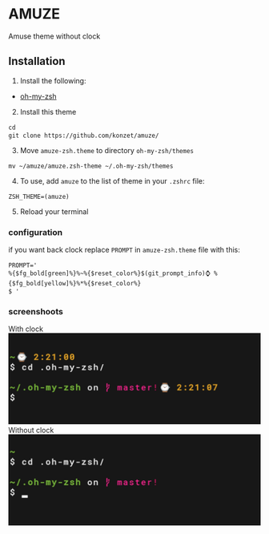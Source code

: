 # AMUZE
Amuse theme without clock

## Installation
1. Install the following:
* [oh-my-zsh](https://github.com/robbyrussell/oh-my-zsh)
2. Install this theme
```
cd 
git clone https://github.com/konzet/amuze/
```
3. Move `amuze-zsh.theme` to directory `oh-my-zsh/themes`
```
mv ~/amuze/amuze.zsh-theme ~/.oh-my-zsh/themes
```
4. To use, add `amuze` to the list of theme in your `.zshrc` file:

```
ZSH_THEME=(amuze)
```
5. Reload your terminal
### configuration
if you want back clock
replace `PROMPT` in `amuze-zsh.theme` file
with this:
```
PROMPT='
%{$fg_bold[green]%}%~%{$reset_color%}$(git_prompt_info)⌚ %{$fg_bold[yellow]%}%*%{$reset_color%}
$ '
```

### screenshoots    
With clock 
![ss](./with-clock.jpg)
Without clock
![ss](./without-clock.jpg)
